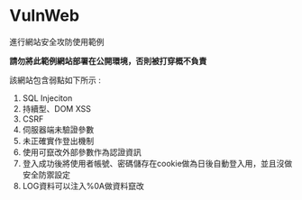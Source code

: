 # VulnWeb
進行網站安全攻防使用範例

<b>請勿將此範例網站部署在公開環境，否則被打穿概不負責</b> <br/>

該網站包含弱點如下所示 : <br/>
<ol>
  <li>SQL Injeciton</li>
  <li>持續型、DOM XSS</li>
  <li>CSRF</li>
  <li>伺服器端未驗證參數</li>
  <li>未正確實作登出機制</li>
  <li>使用可竄改外部參數作為認證資訊</li>
  <li>登入成功後將使用者帳號、密碼儲存在cookie做為日後自動登入用，並且沒做安全防禦設定</li>
  <li>LOG資料可以注入%0A做資料竄改</li>
</ol>
